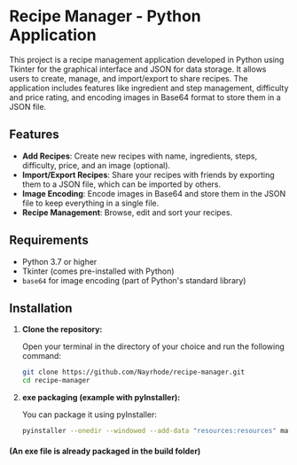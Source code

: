 # Recipe Manager - Python Application

This project is a recipe management application developed in Python using Tkinter for the graphical interface and JSON for data storage. It allows users to create, manage, and import/export to share recipes. The application includes features like ingredient and step management, difficulty and price rating, and encoding images in Base64 format to store them in a JSON file.

## Features

- **Add Recipes**: Create new recipes with name, ingredients, steps, difficulty, price, and an image (optional).
- **Import/Export Recipes**: Share your recipes with friends by exporting them to a JSON file, which can be imported by others.
- **Image Encoding**: Encode images in Base64 and store them in the JSON file to keep everything in a single file.
- **Recipe Management**: Browse, edit and sort your recipes.

## Requirements

- Python 3.7 or higher
- Tkinter (comes pre-installed with Python)
- `base64` for image encoding (part of Python's standard library)

## Installation

1. **Clone the repository:**

   Open your terminal in the directory of your choice and run the following command:

   ```bash
   git clone https://github.com/Nayrhode/recipe-manager.git
   cd recipe-manager

2. **exe packaging (example with pyInstaller):**

   You can package it using pyInstaller:

   ```bash
   pyinstaller --onedir --windowed --add-data "resources:resources" main.py

#### (An exe file is already packaged in the build folder)

